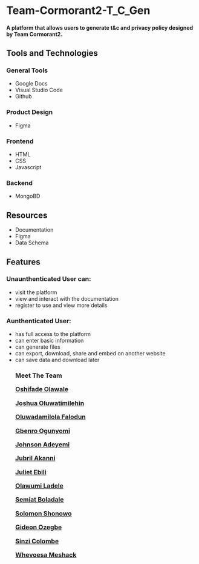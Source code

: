 # Team-Cormorant2-T_C_Gen
<h4> A platform that allows users to generate t&amp;c and privacy policy designed by Team Cormorant2. </h4>

<h2> Tools and Technologies</h2>
  <h3> General Tools </h3>
  <ul>
    <li> Google Docs  </li>
    <li>  Visual Studio Code </li>
    <li>  Github </li>
  </ul>
 
<h3> Product Design </h3>
<ul>
    <li> Figma </li>
  </ul>
  
<h3> Frontend </h3>
  <ul>
  <li> HTML </li>
  <li> CSS </li>
  <li> Javascript </li>
  </ul>
  
<h3> Backend </h3>
<ul>
  <li>   MongoBD </li>
</ul>

## Resources
<ul>
<li> Documentation </li>
<li> Figma </li>
<li> Data Schema </li>
</ul>

<h2> Features</h2>
  <h3>Unaunthenticated User can:</h3>
  <ul>
  <li> visit the platform </li>
  <li> view and interact with the documentation </li>
  <li> register to use and view more details </li>
  </ul>

  <h3> Aunthenticated User:</h3>
  <ul>
  <li> has full access to the platform </li>
  <li> can enter basic information </li>
  <li> can generate files </li>
  <li> can export, download, share and embed on another website </li>
  <li> can save data and download later </li
  </ul>

<h3> Meet The Team </3> <br>

<a href=""><p>Oshifade Olawale</p></a>
<a href=""><p>Joshua Oluwatimilehin</p></a>
<a href=""><p>Oluwadamilola Falodun</p></a>
<a href=""><p>Gbenro Ogunyomi</p></a>
<a href=""><p>Johnson Adeyemi</p></a>
<a href=""><p>Jubril Akanni</p></a>
<a href=""><p>Juliet Ebili</p></a>
<a href=""><p>Olawumi Ladele</p></a>
<a href=""><p>Semiat Boladale</p></a>
<a href=""><p>Solomon Shonowo</p></a>
<a href=""><p>Gideon Ozegbe</p></a>
<a href=""><p>Sinzi Colombe</p></a>
<a href=""><p>Whevoesa Meshack</p></a>
